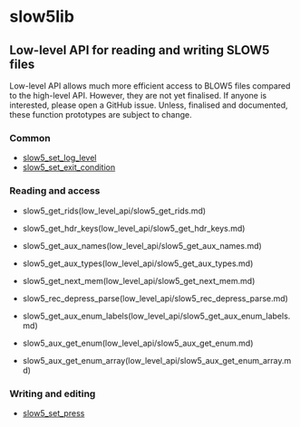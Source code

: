 # slow5lib

## Low-level API for reading and writing SLOW5 files

Low-level API allows much more efficient access to BLOW5 files compared to the high-level API.  However, they are not yet finalised.
If anyone is interested, please open a GitHub issue. Unless, finalised and documented, these function prototypes are subject to change.

### Common

* [slow5_set_log_level](low_level_api/slow5_set_log_level.md)<br/>
* [slow5_set_exit_condition](low_level_api/slow5_set_exit_condition.md)<br/>

### Reading and access
* slow5_get_rids(low_level_api/slow5_get_rids.md)<br/>
* slow5_get_hdr_keys(low_level_api/slow5_get_hdr_keys.md)<br/>
* slow5_get_aux_names(low_level_api/slow5_get_aux_names.md)<br/>
* slow5_get_aux_types(low_level_api/slow5_get_aux_types.md)<br/>

* slow5_get_next_mem(low_level_api/slow5_get_next_mem.md)<br/>
* slow5_rec_depress_parse(low_level_api/slow5_rec_depress_parse.md)<br/>

* slow5_get_aux_enum_labels(low_level_api/slow5_get_aux_enum_labels.md)<br/>
* slow5_aux_get_enum(low_level_api/slow5_aux_get_enum.md)<br/>
* slow5_aux_get_enum_array(low_level_api/slow5_aux_get_enum_array.md)<br/>

### Writing and editing

* [slow5_set_press](low_level_api/slow5_set_press.md)<br/>

<!--
### Low-level API for reading and writing SLOW5 files
* [slow5_open_with](low_level_api/slow5_open_with.md)
    Open a SLOW5 file. User can specify the SLOW5 format.


### Writing and editing

* [slow5_rec_to_mem](low_level_api/slow5_rec_to_mem.md)
	Encodes a SLOW5 record to linear memory.
* [slow5_rec_fwrite](low_level_api/slow5_rec_fwrite.md)
	Print a SLOW5 record in the specified format to a file pointer.
* [slow5_rec_print](low_level_api/slow5_rec_fwrite.md)
	Print a SLOW5 record in the specified format to standard output.
* [slow5_hdr_add_attr](low_level_api/slow5_hdr_add_attr.md)
	Adds a new header data attribute.
* [slow5_hdr_add_rg](low_level_api/slow5_hdr_add_rg.md)
	Adds a new header read group.
* [slow5_hdr_to_mem](slow5_hdr_to_mem.md)
	Encodes a header in to linear memory.
* slow5_hdr_fwrite
* slow5_hdr_print
* slow5_eof_fwrite
* slow5_eof_print

adding read groups
setting different compression

int slow5_hdr_fwrite(FILE *fp, struct slow5_hdr *header, enum slow5_fmt format, slow5_press_method_t comp)
int slow5_rec_fwrite(FILE *fp, struct slow5_rec *read, struct slow5_aux_meta *aux_meta, enum slow5_fmt format, struct slow5_press *compress)
int slow5_aux_meta_add_enum(struct slow5_aux_meta *aux_meta, const char *attr, enum slow5_aux_type type, const char **enum_labels, uint8_t enum_num_labels)
int slow5_aux_meta_add(struct slow5_aux_meta *aux_meta, const char *attr, enum slow5_aux_type type)
int slow5_rec_set(struct slow5_rec *read, struct slow5_aux_meta *aux_meta, const char *attr, const void *data)
static inline int slow5_rec_set_string(struct slow5_rec *read, struct slow5_aux_meta *aux_meta, const char *attr, const char *data)
struct slow5_aux_meta *slow5_aux_meta_init_empty(void)
int slow5_hdr_add_attr(const char *attr, struct slow5_hdr *header)
int slow5_hdr_set(const char *attr, const char *value, uint32_t read_group, struct slow5_hdr *header)
struct slow5_aux_meta *slow5_aux_meta_init_empty(void)
int64_t slow5_hdr_add_rg_data(struct slow5_hdr *header, khash_t(slow5_s2s) *new_data)
struct slow5_press *slow5_press_init(slow5_press_method_t method)
void *slow5_rec_to_mem(struct slow5_rec *read, struct slow5_aux_meta *aux_meta, enum slow5_fmt format, struct slow5_press *compress, size_t *n)
void slow5_press_free(struct slow5_press *comp)

-->
